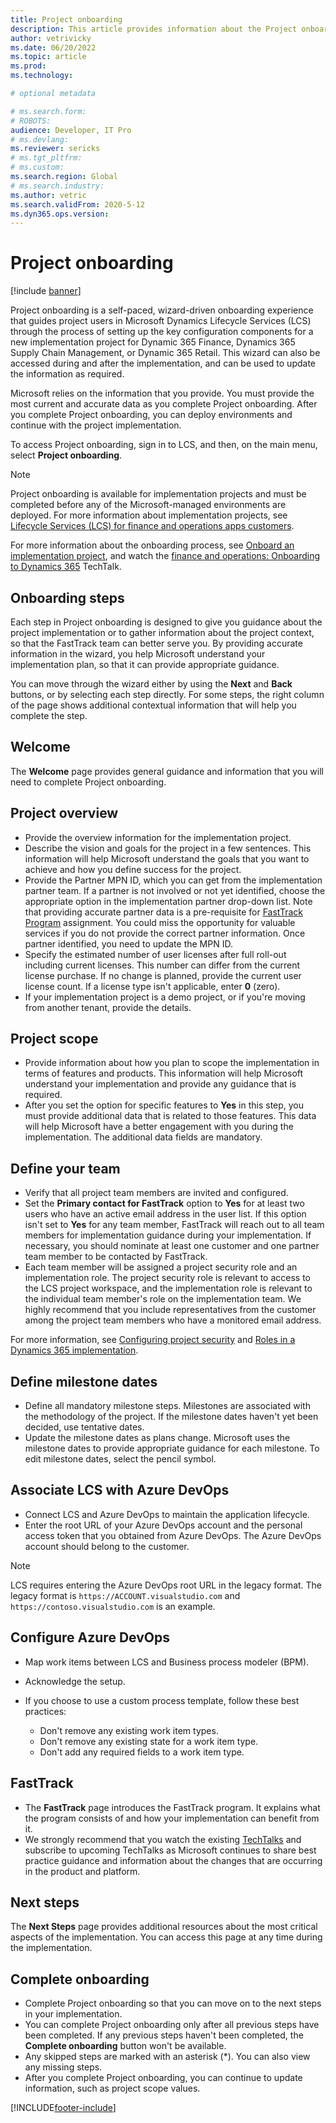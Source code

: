 ```yaml
---
title: Project onboarding
description: This article provides information about the Project onboarding wizard in Microsoft Dynamics Lifecycle Services.
author: vetrivicky
ms.date: 06/20/2022
ms.topic: article
ms.prod: 
ms.technology: 

# optional metadata

# ms.search.form: 
# ROBOTS: 
audience: Developer, IT Pro
# ms.devlang: 
ms.reviewer: sericks
# ms.tgt_pltfrm: 
# ms.custom: 
ms.search.region: Global
# ms.search.industry: 
ms.author: vetric
ms.search.validFrom: 2020-5-12 
ms.dyn365.ops.version:  
---
```


# Project onboarding

[!include [banner](../includes/banner.md)]


Project onboarding is a self-paced, wizard-driven onboarding experience that guides project users in Microsoft Dynamics Lifecycle Services (LCS) through the process of setting up the key configuration components for a new implementation project for Dynamic 365 Finance, Dynamics 365 Supply Chain Management, or Dynamic 365 Retail. This wizard can also be accessed during and after the implementation, and can be used to update the information as required.

Microsoft relies on the information that you provide. You must provide the most current and accurate data as you complete Project onboarding. After you complete Project onboarding, you can deploy environments and continue with the project implementation.

To access Project onboarding, sign in to LCS, and then, on the main menu, select **Project onboarding**.

> [!NOTE]
> Project onboarding is available for implementation projects and must be completed before any of the Microsoft-managed environments are deployed. For more information about implementation projects, see [Lifecycle Services (LCS) for finance and operations apps customers](lcs-works-lcs.md#lcs-workspace-for-the-current-versions-of-the-finance-and-operations-apps).


For more information about the onboarding process, see [Onboard an implementation project](../../fin-ops/imp-lifecycle/onboard.md#lcs-implementation-project-workspace), and watch the [finance and operations: Onboarding to Dynamics 365](https://community.dynamics.com/365/b/techtalks/posts/finance-and-operations-onboarding-to-dynamics-365-1-10-19) TechTalk.


## Onboarding steps

Each step in Project onboarding is designed to give you guidance about the project implementation or to gather information about the project context, so that the FastTrack team can better serve you. By providing accurate information in the wizard, you help Microsoft understand your implementation plan, so that it can provide appropriate guidance.

You can move through the wizard either by using the **Next** and **Back** buttons, or by selecting each step directly. For some steps, the right column of the page shows additional contextual information that will help you complete the step.

## Welcome

The **Welcome** page provides general guidance and information that you will need to complete Project onboarding.

## Project overview

- Provide the overview information for the implementation project.
- Describe the vision and goals for the project in a few sentences. This information will help Microsoft understand the goals that you want to achieve and how you define success for the project.
- Provide the Partner MPN ID, which you can get from the implementation partner team. If a partner is not involved or not yet identified, choose the appropriate option in the implementation partner drop-down list. Note that providing accurate partner data is a pre-requisite for [FastTrack Program](/dynamics365/fasttrack/?toc=/dynamics365/commerce/toc.json) assignment. You could miss the opportunity for valuable services if you do not provide the correct partner information. Once partner identified, you need to update the MPN ID.
- Specify the estimated number of user licenses after full roll-out including current licenses. This number can differ from the current license purchase. If no change is planned, provide the current user license count. If a license type isn't applicable, enter **0** (zero).
- If your implementation project is a demo project, or if you're moving from another tenant, provide the details.

## Project scope

- Provide information about how you plan to scope the implementation in terms of features and products. This information will help Microsoft understand your implementation and provide any guidance that is required.
- After you set the option for specific features to **Yes** in this step, you must provide additional data that is related to those features. This data will help Microsoft have a better engagement with you during the implementation. The additional data fields are mandatory.

## Define your team

- Verify that all project team members are invited and configured.
- Set the **Primary contact for FastTrack** option to **Yes** for at least two users who have an active email address in the user list. If this option isn't set to **Yes** for any team member, FastTrack will reach out to all team members for implementation guidance during your implementation. If necessary, you should nominate at least one customer and one partner team member to be contacted by FastTrack.
- Each team member will be assigned a project security role and an implementation role. The project security role is relevant to access to the LCS project workspace, and the implementation role is relevant to the individual team member's role on the implementation team. We highly recommend that you include representatives from the customer among the project team members who have a monitored email address.

For more information, see [Configuring project security](configure-lcs-security.md#configuring-project-security) and [Roles in a Dynamics 365 implementation](/learn/modules/get-started-implementation-project/01-2-roles).

## Define milestone dates

- Define all mandatory milestone steps. Milestones are associated with the methodology of the project. If the milestone dates haven't yet been decided, use tentative dates.
- Update the milestone dates as plans change. Microsoft uses the milestone dates to provide appropriate guidance for each milestone. To edit milestone dates, select the pencil symbol.

## Associate LCS with Azure DevOps

- Connect LCS and Azure DevOps to maintain the application lifecycle.
- Enter the root URL of your Azure DevOps account and the personal access token that you obtained from Azure DevOps. The Azure DevOps account should belong to the customer.

> [!NOTE]
> LCS requires entering the Azure DevOps root URL in the legacy format. The legacy format is `https://ACCOUNT.visualstudio.com` and `https://contoso.visualstudio.com` is an example.

## Configure Azure DevOps

- Map work items between LCS and Business process modeler (BPM).
- Acknowledge the setup.
- If you choose to use a custom process template, follow these best practices:

    - Don't remove any existing work item types.
    - Don't remove any existing state for a work item type.
    - Don't add any required fields to a work item type.

## FastTrack

- The **FastTrack** page introduces the FastTrack program. It explains what the program consists of and how your implementation can benefit from it.
- We strongly recommend that you watch the existing [TechTalks](https://community.dynamics.com/365/b/alltechtalks) and subscribe to upcoming TechTalks as Microsoft continues to share best practice guidance and information about the changes that are occurring in the product and platform.

## Next steps

The **Next Steps** page provides additional resources about the most critical aspects of the implementation. You can access this page at any time during the implementation.

## Complete onboarding

- Complete Project onboarding so that you can move on to the next steps in your implementation.
- You can complete Project onboarding only after all previous steps have been completed. If any previous steps haven't been completed, the **Complete onboarding** button won't be available.
- Any skipped steps are marked with an asterisk (\*). You can also view any missing steps.
- After you complete Project onboarding, you can continue to update information, such as project scope values.


[!INCLUDE[footer-include](../../../includes/footer-banner.md)]

